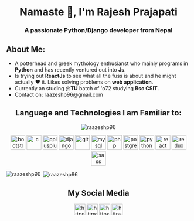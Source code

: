 <h1 align="center">Namaste 👋, I'm Rajesh Prajapati</h1>
<h3 align="center">A passionate Python/Django developer from Nepal</h3>
<h2 align="left">About Me:</h2>
<ul>
  <li>A potterhead and greek mythology enthusianst who mainly programs in <b>Python</b> and has recently ventured out into <b>Js</b>.</li>
  <li>Is trying out <b>ReactJs</b> to see what all the fuss is about and he might actually ❤ it. Likes solving problems on <b>web application</b>.</li>
  <li>Currently an studing @<b>TU</b> batch of 'o72 studying <b>Bsc CSIT</b>.</li>
  <li>Contact on: raazeshp96@gmail.com</li>
 </ul>
<h2 align="center">Language and Technologies I am Familiar to:</h2>
<p align="center"> <img src="https://komarev.com/ghpvc/?username=raazeshp96" alt="raazeshp96" /> </p>
<p align="center"><img src="https://devicons.github.io/devicon/devicon.git/icons/bootstrap/bootstrap-plain.svg" alt="bootstrap" width="40" height="40"/> <img src="https://devicons.github.io/devicon/devicon.git/icons/c/c-original.svg" alt="c" width="40" height="40"/> <img src="https://devicons.github.io/devicon/devicon.git/icons/cplusplus/cplusplus-original.svg" alt="cplusplus" width="40" height="40"/> <img src="https://devicons.github.io/devicon/devicon.git/icons/django/django-original.svg" alt="django" width="40" height="40"/> <img src="https://www.vectorlogo.zone/logos/git-scm/git-scm-icon.svg" alt="git" width="40" height="40"/> <img src="https://devicons.github.io/devicon/devicon.git/icons/mysql/mysql-original-wordmark.svg" alt="mysql" width="40" height="40"/> <img src="https://devicons.github.io/devicon/devicon.git/icons/php/php-original.svg" alt="php" width="40" height="40"/> <img src="https://devicons.github.io/devicon/devicon.git/icons/postgresql/postgresql-original-wordmark.svg" alt="postgresql" width="40" height="40"/> <img src="https://devicons.github.io/devicon/devicon.git/icons/python/python-original.svg" alt="python" width="40" height="40"/> <img src="https://devicons.github.io/devicon/devicon.git/icons/react/react-original-wordmark.svg" alt="react" width="40" height="40"/> <img src="https://devicons.github.io/devicon/devicon.git/icons/redux/redux-original.svg" alt="redux" width="40" height="40"/> <img src="https://devicons.github.io/devicon/devicon.git/icons/sass/sass-original.svg" alt="sass" width="40" height="40"/></p><p><img align="left" src="https://github-readme-stats.vercel.app/api/top-langs/?username=raazeshp96&layout=compact&hide=html" alt="raazeshp96" /></p>

<p>&nbsp;<img align="center" src="https://github-readme-stats.vercel.app/api?username=raazeshp96&show_icons=true" alt="raazeshp96" /></p>
<h2 align="center">My Social Media</h2>
<p align="center">
  <a href="https://linkedin.com/in/https://www.linkedin.com/in/raazesh-prajapati-736775193/" target="blank"><img align="center" src="https://cdn.jsdelivr.net/npm/simple-icons@3.0.1/icons/linkedin.svg" alt="https://www.linkedin.com/in/raazesh-prajapati-736775193/" height="30" width="30" /></a>
  <a href="https://stackoverflow.com/users/https://stackoverflow.com/users/11630502/raazesh-prajapati" target="blank"><img align="center" src="https://cdn.jsdelivr.net/npm/simple-icons@3.0.1/icons/stackoverflow.svg" alt="https://stackoverflow.com/users/11630502/raazesh-prajapati" height="30" width="30" /></a>
<a href="https://twitter.com/https://twitter.com/raazesh_p" target="blank"><img align="center" src="https://cdn.jsdelivr.net/npm/simple-icons@3.0.1/icons/twitter.svg" alt="https://twitter.com/raazesh_p" height="30" width="30" /></a>
<a href="https://instagram.com/https://www.instagram.com/raazesh_p/" target="blank"><img align="center" src="https://cdn.jsdelivr.net/npm/simple-icons@3.0.1/icons/instagram.svg" alt="https://www.instagram.com/raazesh_p/" height="30" width="30" /></a>
</p>
